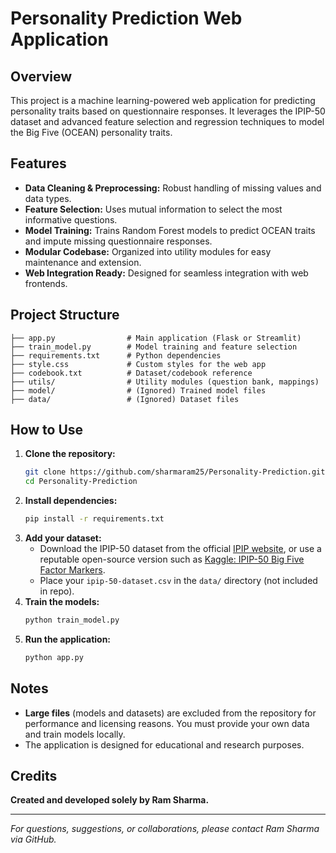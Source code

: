 # Personality Prediction Web Application

## Overview
This project is a machine learning-powered web application for predicting personality traits based on questionnaire responses. It leverages the IPIP-50 dataset and advanced feature selection and regression techniques to model the Big Five (OCEAN) personality traits.

## Features
- **Data Cleaning & Preprocessing:** Robust handling of missing values and data types.
- **Feature Selection:** Uses mutual information to select the most informative questions.
- **Model Training:** Trains Random Forest models to predict OCEAN traits and impute missing questionnaire responses.
- **Modular Codebase:** Organized into utility modules for easy maintenance and extension.
- **Web Integration Ready:** Designed for seamless integration with web frontends.

## Project Structure
```
├── app.py                # Main application (Flask or Streamlit)
├── train_model.py        # Model training and feature selection
├── requirements.txt      # Python dependencies
├── style.css             # Custom styles for the web app
├── codebook.txt          # Dataset/codebook reference
├── utils/                # Utility modules (question bank, mappings)
├── model/                # (Ignored) Trained model files
├── data/                 # (Ignored) Dataset files
```

## How to Use
1. **Clone the repository:**
   ```sh
   git clone https://github.com/sharmaram25/Personality-Prediction.git
   cd Personality-Prediction
   ```
2. **Install dependencies:**
   ```sh
   pip install -r requirements.txt
   ```
3. **Add your dataset:**
   - Download the IPIP-50 dataset from the official [IPIP website](https://ipip.ori.org/), or use a reputable open-source version such as [Kaggle: IPIP-50 Big Five Factor Markers](https://www.kaggle.com/datasets/volpatto/ipip-50-big-five-factor-markers).
   - Place your `ipip-50-dataset.csv` in the `data/` directory (not included in repo).
4. **Train the models:**
   ```sh
   python train_model.py
   ```
5. **Run the application:**
   ```sh
   python app.py
   ```

## Notes
- **Large files** (models and datasets) are excluded from the repository for performance and licensing reasons. You must provide your own data and train models locally.
- The application is designed for educational and research purposes.

## Credits
**Created and developed solely by Ram Sharma.**

---
*For questions, suggestions, or collaborations, please contact Ram Sharma via GitHub.*

